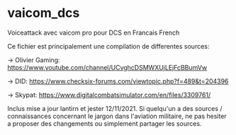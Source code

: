 # vaicom_dcs
Voiceattack avec vaicom pro pour DCS en Francais French

Ce fichier est principalement une compilation de differentes sources:

-> Olivier Gaming: https://www.youtube.com/channel/UCvghcDSMWXUjLEjFcBBumVw

-> DID: https://www.checksix-forums.com/viewtopic.php?f=489&t=204396

-> Skypat: https://www.digitalcombatsimulator.com/en/files/3309761/

Inclus mise a jour lantirn et jester 12/11/2021.
Si quelqu'un a des sources / connaissances concernant le jargon dans l'aviation militaire, ne pas hesiter a proposer des changements ou simplement partager les sources.
